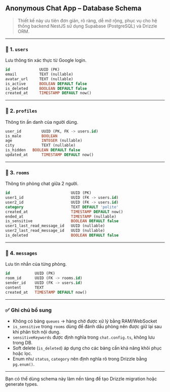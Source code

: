 ## Anonymous Chat App – Database Schema

> Thiết kế này ưu tiên đơn giản, rõ ràng, dễ mở rộng, phục vụ cho hệ thống backend NestJS sử dụng Supabase (PostgreSQL) và Drizzle ORM.

---

### 📍 1. `users`

Lưu thông tin xác thực từ Google login.

```sql
id             UUID (PK)
email          TEXT (nullable)
avatar_url     TEXT (nullable)
is_active      BOOLEAN DEFAULT false
is_deleted     BOOLEAN DEFAULT false
created_at     TIMESTAMP DEFAULT now()
```

---

### 📍 2. `profiles`

Thông tin ẩn danh của người dùng.

```sql
user_id         UUID (PK, FK -> users.id)
is_male         BOOLEAN
age             INTEGER (nullable)
city            TEXT (nullable)
is_hidden   BOOLEAN DEFAULT false
updated_at      TIMESTAMP DEFAULT now()
```

---

### 📍 3. `rooms`

Thông tin phòng chat giữa 2 người.

```sql
id                           UUID (PK)
user1_id                     UUID (FK -> users.id)
user2_id                     UUID (FK -> users.id)
category                     TEXT DEFAULT 'polite'
created_at                   TIMESTAMP DEFAULT now()
ended_at                     TIMESTAMP (nullable)
is_sensitive                 BOOLEAN DEFAULT false
user1_last_read_message_id   UUID (nullable)
user2_last_read_message_id   UUID (nullable)
is_deleted                   BOOLEAN DEFAULT false
```

---

### 📍 4. `messages`

Lưu tin nhắn của từng phòng.

```sql
id           UUID (PK)
room_id      UUID (FK -> rooms.id)
sender_id    UUID (FK -> users.id)
content      TEXT
created_at   TIMESTAMP DEFAULT now()
```

---

### ✅ Ghi chú bổ sung

- Không có bảng `queues` → hàng chờ được xử lý bằng RAM/WebSocket
- `is_sensitive` trong `rooms` dùng để đánh dấu phòng nên được giữ lại sau khi phân tích nội dung.
- `sensitiveKeywords` được định nghĩa trong `chat.config.ts`, không lưu trong DB.
- Soft delete (`is_deleted`) áp dụng cho các bảng cần khả năng khôi phục hoặc lọc.
- Enum như `status`, `category` nên định nghĩa rõ trong Drizzle bằng `pg.enum()`.

---

Bạn có thể dùng schema này làm nền tảng để tạo Drizzle migration hoặc generate types.
